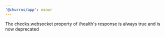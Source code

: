 ```yaml
---
'@churros/app': minor
---
```


The checks.websocket property of /health's response is always true and is now deprecated
